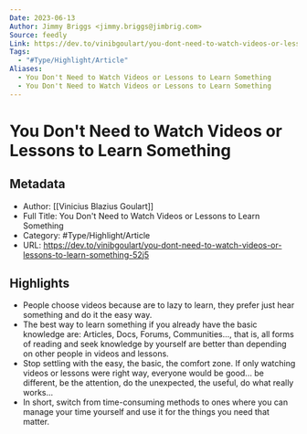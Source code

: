 ```yaml
---
Date: 2023-06-13
Author: Jimmy Briggs <jimmy.briggs@jimbrig.com>
Source: feedly
Link: https://dev.to/vinibgoulart/you-dont-need-to-watch-videos-or-lessons-to-learn-something-52j5
Tags:
  - "#Type/Highlight/Article"
Aliases:
  - You Don't Need to Watch Videos or Lessons to Learn Something
  - You Don't Need to Watch Videos or Lessons to Learn Something
---
```

# You Don't Need to Watch Videos or Lessons to Learn Something

## Metadata
- Author: [[Vinicius Blazius Goulart]]
- Full Title: You Don't Need to Watch Videos or Lessons to Learn Something
- Category: #Type/Highlight/Article
- URL: https://dev.to/vinibgoulart/you-dont-need-to-watch-videos-or-lessons-to-learn-something-52j5

## Highlights
- People choose videos because are to lazy to learn, they prefer just hear something and do it the easy way.
- The best way to learn something if you already have the basic knowledge are: Articles, Docs, Forums, Communities..., that is, all forms of reading and seek knowledge by yourself are better than depending on other people in videos and lessons.
- Stop settling with the easy, the basic, the comfort zone. If only watching videos or lessons were right way, everyone would be good... be different, be the attention, do the unexpected, the useful, do what really works...
- In short, switch from time-consuming methods to ones where you can manage your time yourself and use it for the things you need that matter.
